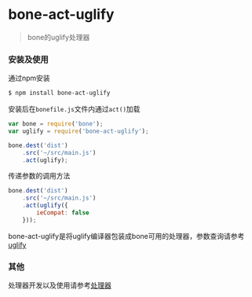 # bone-act-uglify
> bone的uglify处理器

### 安装及使用

通过npm安装

```sh
$ npm install bone-act-uglify 
```

安装后在`bonefile.js`文件内通过`act()`加载

```js
var bone = require('bone');
var uglify = require('bone-act-uglify');

bone.dest('dist')
	.src('~/src/main.js')
	.act(uglify);
```

传递参数的调用方法

```js
bone.dest('dist')
	.src('~/src/main.js')
	.act(uglify({
		ieCompat: false
	}));
```

bone-act-uglify是将uglify编译器包装成bone可用的处理器，参数查询请参考[uglify](https://github.com/uglify/uglify.js)

### 其他

处理器开发以及使用请参考[处理器](https://github.com/wyicwx/bone/blob/master/docs/plugin.md)